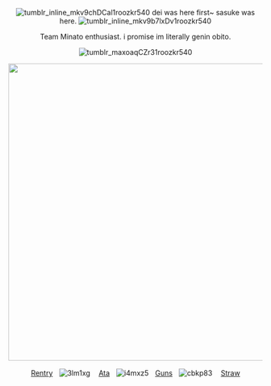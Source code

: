 <div align="center">


![tumblr_inline_mkv9chDCal1roozkr540](https://github.com/user-attachments/assets/27c03a9d-442d-4e60-bc9d-05507d238da8)
 dei was here first~ sasuke was here. ![tumblr_inline_mkv9b7lxDv1roozkr540](https://github.com/user-attachments/assets/0f41b625-541d-427f-8dd5-2035d4c6a041)


Team Minato enthusiast. i promise im literally genin obito. 

![tumblr_maxoaqCZr31roozkr540](https://github.com/user-attachments/assets/97c65ca0-94e7-466a-80a3-a9dbddc3e6fa)

<p align="center"> <img width="590" src="https://github.com/user-attachments/assets/b7ff576b-891a-46a6-a5df-cb4984049ff4"/>


[Rentry](https://rentry.co/obitouchiha)ㅤ![3lm1xg](https://github.com/user-attachments/assets/cba018b4-6604-40ae-8466-8359d1c1ad3e)
ㅤ[Ata](https://obito.atabook.org/)ㅤ![i4mxz5](https://github.com/user-attachments/assets/85e8d8dd-8fa8-4bd3-b4ff-6b4556824e3f)ㅤ[Guns](https://guns.lol/derealization)ㅤ![cbkp83](https://github.com/user-attachments/assets/a00e3396-b1aa-4c3b-b0b8-25956ca1a72c)
ㅤ[Straw](https://obiito.straw.page/)
